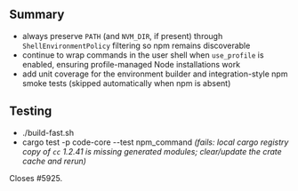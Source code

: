 ## Summary
- always preserve `PATH` (and `NVM_DIR`, if present) through `ShellEnvironmentPolicy` filtering so npm remains discoverable
- continue to wrap commands in the user shell when `use_profile` is enabled, ensuring profile-managed Node installations work
- add unit coverage for the environment builder and integration-style npm smoke tests (skipped automatically when npm is absent)

## Testing
- ./build-fast.sh
- cargo test -p code-core --test npm_command *(fails: local cargo registry copy of `cc` 1.2.41 is missing generated modules; clear/update the crate cache and rerun)*

Closes #5925.
